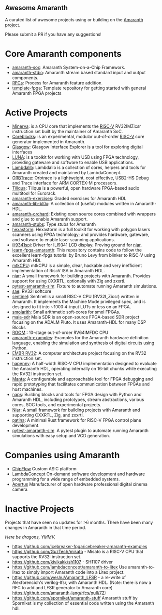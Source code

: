 Awesome Amaranth
----------------

A curated list of awesome projects using or building on the [Amaranth project](https://github.com/amaranth-lang/amaranth).

Please submit a PR if you have any suggestions!

Core Amaranth components
========================
 - [amaranth-soc](https://github.com/amaranth-lang/amaranth-soc): Amaranth System-on-a-Chip Framework.
 - [amaranth-stdio](https://github.com/amaranth-lang/amaranth-stdio): Amaranth stream based standard input and output components.
 - [RFCs](https://amaranth-lang.org/rfcs/): Process for Amaranth feature addition.
 - [template-fpga](https://github.com/amaranth-lang/template-fpga): Template repository for getting started with general Amaranth FPGA projects

Active Projects 
===============

 - [Minerva](https://github.com/minerva-cpu/minerva): is a CPU core that implements the [RISC-V](https://riscv.org/specifications/) RV32IMZicsr instruction set built by the maintainer of Amaranth SoC.
 - [Coreblocks](https://kuznia-rdzeni.github.io/coreblocks): is an experimental, modular out-of-order [RISC-V](https://riscv.org/specifications/) core generator implemented in Amaranth.
 - [Glasgow](https://glasgow-embedded.org/): Glasgow Interface Explorer is a tool for exploring digital interfaces
 - [LUNA](https://github.com/greatscottgadgets/luna): is a toolkit for working with USB using FPGA technology, providing gateware and software to enable USB applications.
 - [Lambdalib](https://github.com/lambdaconcept/lambdalib): Lambdalib is a collection of cores, helpers and tools for Amaranth created and maintained by LambdaConcept.
 - [ORBTrace](https://github.com/orbcode/orbtrace): Orbtrace is a lightweight, cost effective, USB2-HS Debug and Trace interface for ARM CORTEX-M processors.
 - [Tiliqua](https://github.com/apfelaudio/tiliqua): Tiliqua is a powerful, open hardware FPGA-based audio multitool for Eurorack.
 - [amaranth-exercises](https://github.com/RobertBaruch/amaranth-exercises): Graded exercises for Amaranth HDL
 - [amaranth-lib-bl0x](https://github.com/bl0x/amaranth-lib-bl0x): A collection of (useful) modules written in Amaranth-HDL.
 - [amaranth-orchard](https://github.com/ChipFlow/amaranth-orchard): Existing open source cores combined with wrappers and glue to enable Amaranth support.
 - [amaranth-stubs](https://github.com/kuznia-rdzeni/amaranth-stubs): Type stubs for Amaranth
 - [hexastorm](https://github.com/hstarmans/hexastorm): Hexastorm is a full toolkit for working with polygon lasers scanners using FPGA technology; and provides hardware, gateware, and software to enable laser scanning applications.
 - [ili9341spi](https://github.com/kivikakk/ili9341spi): Driver for ILI9341 LCD display. Proving ground for [niar](https://github.com/kivikakk/niar).
 - [learn-fpga-amaranth](https://github.com/bl0x/learn-fpga-amaranth): This repository contains code to follow the excellent learn-fpga tutorial by Bruno Levy from blinker to RISC-V using Amaranth HDL
 - [mtkCPU](https://github.com/bieganski/mtkcpu): mtkCPU is a simple, clear, hackable and very inefficient implementation of RiscV ISA in Amaranth HDL.
 - [niar](https://github.com/kivikakk/niar): A small framework for building projects with Amaranth. Provides support for using CXXRTL, optionally with Zig and zxxrtl.
 - [pytest-amaranth-sim](https://github.com/cr1901/pytest-amaranth-sim): Fixture to automate running Amaranth simulations.
 - [sae](https://github.com/kivikakk/sae): RV32I softcore
 - [sentinel](https://github.com/cr1901/sentinel): Sentinel is a small RISC-V CPU (RV32I_Zicsr) written in Amaranth. It implements the Machine Mode privileged spec, and is designed to fit into ~1000 4-input LUTs or less on an FPGA.
 - [smolarith](https://github.com/cr1901/smolarith): Small arithmetic soft-cores for smol FPGAs.
 - [maia-sdr](https://github.com/maia-sdr/maia-sdr) Maia SDR is an open-source FPGA-based SDR project focusing on the ADALM Pluto. It uses Amaranth-HDL for many DSP Blocks
 - [ROOM](https://github.com/Jimx-/ROOM):: 10-stage out-of-order RV64IMFDC CPU
 - [amaranth-examples](https://github.com/cyber-murmel/amaranth-examples): Examples for the Amaranth hardware definition language, enabling the simulation and synthesis of digital circuits using Python.
 - [EMBR RV32](https://github.com/eigenform/ember): A computer architecture project focusing on the RV32 instruction set.
 - [hapenny](https://github.com/cbiffle/hapenny): A half-width RISC-V CPU implementation designed to evaluate the Amaranth HDL, operating internally on 16-bit chunks while executing the RV32I instruction set.
 - [Manta](https://github.com/fischermoseley/manta): A configurable and approachable tool for FPGA debugging and rapid prototyping that facilitates communication between FPGAs and host machines.
 - [naps](https://github.com/apertus-open-source-cinema/naps): Building blocks and tools for FPGA design with Python and Amaranth HDL, including prototypes, stream abstractions, various cores, SOC tools, and experimental projects.
 - [Niar](https://github.com/charlottia/niar): A small framework for building projects with Amaranth and supporting CXXRTL, Zig, and zxxrtl.
 - [patina](https://github.com/zignig/patina): A minimal Rust framework for RISC-V FPGA control plane development.
 - [pytest-amaranth-sim](https://github.com/cr1901/pytest-amaranth-sim): A pytest plugin to automate running Amaranth simulations with easy setup and VCD generation.

Companies using Amaranth
========================

 - [ChipFlow](https://chipflow.io) Custom ASIC platform
 - [LambdaConcept](https://lambdaconcept.com/) On-demand software development and hardware programming for a wide range of embedded systems.
 - [Apertus](https://www.apertus.org/axiom) Manufacturer of open hardware professional digital cinema camera.

Inactive Projects
=================
Projects that have seen no updates for >6 months. There have been many changes in Amaranth in that time period.

*Here be dragons, YMMV.*

 - https://github.com/icebreaker-fpga/icebreaker-amaranth-examples
 - https://github.com/GuzTech/misato - Misato is a RISC-V CPU that supports the RV32I instruction set. 
 - https://github.com/kivikakk/sh1107 - SH1107 driver
 - https://github.com/lambdaconcept/amaranth-to-litex Use amaranth-to-litex to simply import Amaranth code into a Litex project.
 - https://github.com/weshu/Amaranth_LFSR - a re-write of Alexforencich's verilog-lfsr, with Amaranth HDL.
   (Note: there is now a RFC to add and LFSR generator to Amaranth core)  https://github.com/amaranth-lang/rfcs/pull/72)
 - https://github.com/sporniket/amaranth-stuff Amaranth stuff by Sporniket is my collection of essential code written using the Amaranth hdl.
